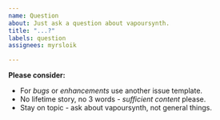 ```yaml
---
name: Question
about: Just ask a question about vapoursynth.
title: "...?"
labels: question
assignees: myrsloik

---
```


**Please consider:**
* For *bugs* or *enhancements* use another issue template.
* No lifetime story, no 3 words - *sufficient content* please.
* Stay on topic - ask about vapoursynth, not general things.